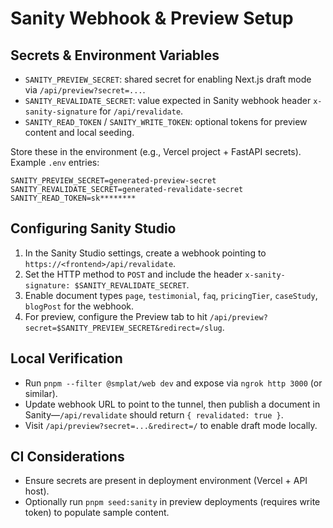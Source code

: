 # Sanity Webhook & Preview Setup

## Secrets & Environment Variables
- `SANITY_PREVIEW_SECRET`: shared secret for enabling Next.js draft mode via `/api/preview?secret=...`.
- `SANITY_REVALIDATE_SECRET`: value expected in Sanity webhook header `x-sanity-signature` for `/api/revalidate`.
- `SANITY_READ_TOKEN` / `SANITY_WRITE_TOKEN`: optional tokens for preview content and local seeding.

Store these in the environment (e.g., Vercel project + FastAPI secrets). Example `.env` entries:
```
SANITY_PREVIEW_SECRET=generated-preview-secret
SANITY_REVALIDATE_SECRET=generated-revalidate-secret
SANITY_READ_TOKEN=sk********
```

## Configuring Sanity Studio
1. In the Sanity Studio settings, create a webhook pointing to `https://<frontend>/api/revalidate`.
2. Set the HTTP method to `POST` and include the header `x-sanity-signature: $SANITY_REVALIDATE_SECRET`.
3. Enable document types `page`, `testimonial`, `faq`, `pricingTier`, `caseStudy`, `blogPost` for the webhook.
4. For preview, configure the Preview tab to hit `/api/preview?secret=$SANITY_PREVIEW_SECRET&redirect=/slug`.

## Local Verification
- Run `pnpm --filter @smplat/web dev` and expose via `ngrok http 3000` (or similar).
- Update webhook URL to point to the tunnel, then publish a document in Sanity—`/api/revalidate` should return `{ revalidated: true }`.
- Visit `/api/preview?secret=...&redirect=/` to enable draft mode locally.

## CI Considerations
- Ensure secrets are present in deployment environment (Vercel + API host).
- Optionally run `pnpm seed:sanity` in preview deployments (requires write token) to populate sample content.
